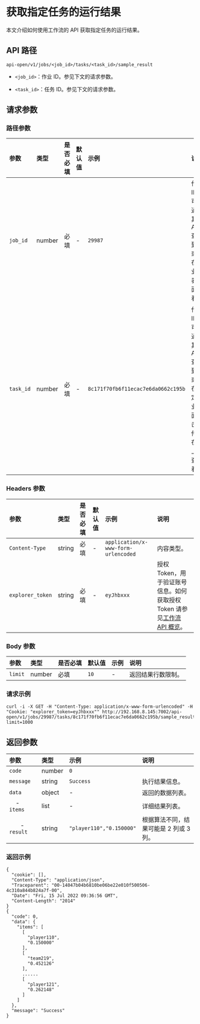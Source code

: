 # 获取指定任务的运行结果

本文介绍如何使用工作流的 API 获取指定任务的运行结果。

## API 路径

`api-open/v1/jobs/<job_id>/tasks/<task_id>/sample_result`

- `<job_id>`：作业 ID。参见下文的请求参数。

- `<task_id>`：任务 ID。参见下文的请求参数。

## 请求参数

### 路径参数

|参数|类型|是否必填|默认值|示例|说明|
|:---|:---|:---|:---|:---|:---|
|`job_id`|number|必填|-|`29987`|作业 ID。可以通过其他 API 查询到，或者在作业列表页面查看。|
|`task_id`|number|必填|-|`8c171f70fb6f11ecac7e6da0662c195b`|作业 ID。可以通过其他 API 查询到，或者在指定作业页面单击组件，在右上角查看。|

### Headers 参数

|参数|类型|是否必填|默认值|示例|说明|
|:---|:---|:---|:---|:---|:---|
|`Content-Type`|string|必填|-|`application/x-www-form-urlencoded`|内容类型。|
|`explorer_token`|string|必填|-|`eyJhbxxx`|授权 Token，用于验证账号信息。如何获取授权 Token 请参见[工作流 API 概览](workflow-api-overview.md)。|

### Body 参数

|参数|类型|是否必填|默认值|示例|说明|
|:---|:---|:---|:---|:---|:---|
|`limit`|number|必填|`10`|-|返回结果行数限制。|

### 请求示例

```http
curl -i -X GET -H "Content-Type: application/x-www-form-urlencoded" -H "Cookie: "explorer_token=eyJhbxxx"" http://192.168.8.145:7002/api-open/v1/jobs/29987/tasks/8c171f70fb6f11ecac7e6da0662c195b/sample_result?limit=1000
```

## 返回参数

|参数|类型|示例|说明|
|:---|:---|:---|:---|
|`code`                      | number | `0`       |              |
|`message`                   | string | `Success` | 执行结果信息。 |
|`data`                       | object | -        | 返回的数据列表。 |
|&nbsp;&nbsp;&nbsp; - `items`|list|-|详细结果列表。|
|&nbsp;&nbsp;&nbsp;&nbsp;&nbsp;&nbsp; - `result`         | string   | `"player110","0.150000"` | 根据算法不同，结果可能是 2 列或 3 列。|

### 返回示例

```http
{
  "cookie": [],
  "Content-Type": "application/json",
  "Traceparent": "00-14047b04b6810be06be22e010f500506-4c310a844b824a7f-00",
  "Date": "Fri, 15 Jul 2022 09:36:56 GMT",
  "Content-Length": "2014"
}
{
  "code": 0,
  "data": {
    "items": [
      [
        "player110",
        "0.150000"
      ],
      [
        "team219",
        "0.452126"
      ],
      ......
      [
        "player121",
        "0.262148"
      ]
    ]
  },
  "message": "Success"
}
```
